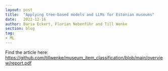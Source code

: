 ```yaml
---
layout: post
title:  "Applying tree-based models and LLMs for Estonian museums"
date:   2022-12-16
author: Daria Eckert, Florian Nebenführ and Till Wenke
section: blog
tag:
- ML
---
```


Find the article here: <https://github.com/tillwenke/museum_item_classification/blob/main/overview/report.pdf>

